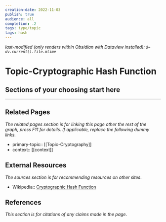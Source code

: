 ```yaml
---
creation-date: 2022-11-03
publish: true
audience: all
completion: .2
tags: type/topic
tags: hash
---
```

*last-modified (only renders within Obsidian with Dataview installed): `$= dv.current().file.mtime`*
# Topic-Cryptographic Hash Function

## Sections of your choosing start here

---
## Related Pages
*The related pages section is for linking this page other the rest of the graph, press F11 for details. If applicable, replace the following dummy links.*
- primary-topic:: [[Topic-Cryptography]]
- context:: \[\[context\]\]

## External Resources
*The sources section is for recommending resources on other sites*.
- Wikipedia:: [Cryptographic Hash Function](https://en.wikipedia.org/wiki/Cryptographic_hash_function)

## References
*This section is for citations of any claims made in the page*.